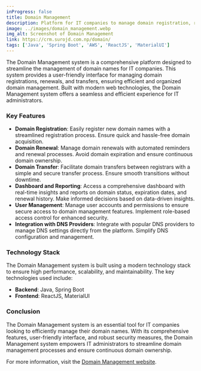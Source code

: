 ```yaml
---
inProgress: false
title: Domain Management
description: Platform for IT companies to manage domain registration, renewal, transfer, and reporting with a user-friendly interface.
image: ../images/domain_management.webp
img_alt: Screenshot of Domain Management
link: https://crm.surojd.com.np/domain/
tags: ['Java', 'Spring Boot', 'AWS', 'ReactJS', 'MaterialUI']
---
```


The Domain Management system is a comprehensive platform designed to streamline the management of domain names for IT companies. This system provides a user-friendly interface for managing domain registrations, renewals, and transfers, ensuring efficient and organized domain management. Built with modern web technologies, the Domain Management system offers a seamless and efficient experience for IT administrators.

### Key Features

- **Domain Registration**: Easily register new domain names with a streamlined registration process. Ensure quick and hassle-free domain acquisition.
- **Domain Renewal**: Manage domain renewals with automated reminders and renewal processes. Avoid domain expiration and ensure continuous domain ownership.
- **Domain Transfer**: Facilitate domain transfers between registrars with a simple and secure transfer process. Ensure smooth transitions without downtime.
- **Dashboard and Reporting**: Access a comprehensive dashboard with real-time insights and reports on domain status, expiration dates, and renewal history. Make informed decisions based on data-driven insights.
- **User Management**: Manage user accounts and permissions to ensure secure access to domain management features. Implement role-based access control for enhanced security.
- **Integration with DNS Providers**: Integrate with popular DNS providers to manage DNS settings directly from the platform. Simplify DNS configuration and management.

### Technology Stack

The Domain Management system is built using a modern technology stack to ensure high performance, scalability, and maintainability. The key technologies used include:

- **Backend**: Java, Spring Boot
- **Frontend**: ReactJS, MaterialUI

### Conclusion

The Domain Management system is an essential tool for IT companies looking to efficiently manage their domain names. With its comprehensive features, user-friendly interface, and robust security measures, the Domain Management system empowers IT administrators to streamline domain management processes and ensure continuous domain ownership.

For more information, visit the [Domain Management website](https://crm.surojd.com.np/domain/).